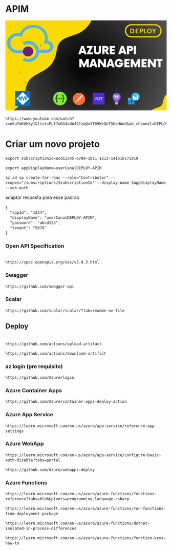 # APIM

![APIM](./docs/img/capa.png)

```
https://www.youtube.com/watch?v=n6uTmKUHXyI&list=PLf7uDG4xdAJ0CzqQuYT69WzQnT5HoHAoU&ab_channel=DEPLOY
```

# Criar um novo projeto

```
export subscriptionId=acd12345-6789-1011-1213-141516171819
```

```
export appDisplayName=userCanalDEPLOY-APIM
```

```
az ad sp create-for-rbac --role="Contributor" --scopes="/subscriptions/$subscriptionId" --display-name $appDisplayName --sdk-auth
```

adaptar resposta para esse padrao

```
{
  "appId": "1234",
  "displayName": "userCanalDEPLOY-APIM",
  "password": "abcd123",
  "tenant": "5678"
}
```

### Open API Specification

```

https://spec.openapis.org/oas/v3.0.3.html
```

### Swagger

```
https://github.com/swagger-api
```

### Scalar

```
https://github.com/scalar/scalar/?tab=readme-ov-file
```

## Deploy

```

https://github.com/actions/upload-artifact
```

```
https://github.com/actions/download-artifact
```

### az login (pre requisito)

```
https://github.com/Azure/login
```

### Azure Container Apps

```
https://github.com/Azure/container-apps-deploy-action
```

### Azure App Service

```
https://learn.microsoft.com/en-us/azure/app-service/reference-app-settings
```

### Azure WebApp

```
https://learn.microsoft.com/en-us/azure/app-service/configure-basic-auth-disable?tabs=portal
```

```
https://github.com/Azure/webapps-deploy
```

### Azure Functions

```
https://learn.microsoft.com/en-us/azure/azure-functions/functions-reference?tabs=blob&pivots=programming-language-csharp
```

```
https://learn.microsoft.com/en-us/azure/azure-functions/run-functions-from-deployment-package
```

```
https://learn.microsoft.com/en-us/azure/azure-functions/dotnet-isolated-in-process-differences
```

```
https://learn.microsoft.com/en-us/azure/azure-functions/function-keys-how-to
```
